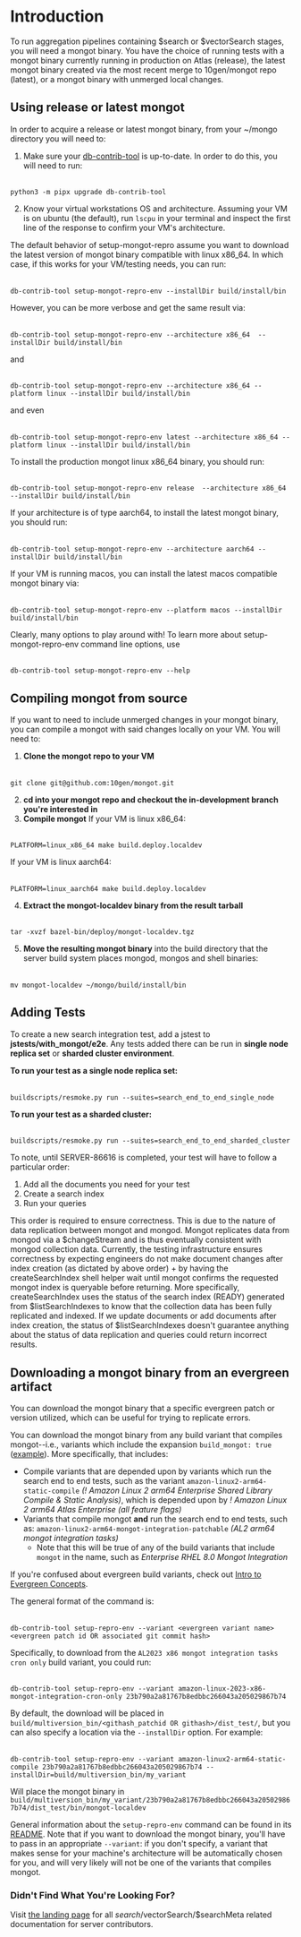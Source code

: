 # Introduction

To run aggregation pipelines containing $search or $vectorSearch stages, you will need a mongot binary. You have the choice of running tests with a mongot binary currently running in production on Atlas (release), the latest mongot binary created via the most recent merge to 10gen/mongot repo (latest), or a mongot binary with unmerged local changes.

## Using release or latest mongot

In order to acquire a release or latest mongot binary, from your ~/mongo directory you will need to:

1. Make sure your [db-contrib-tool](https://github.com/10gen/db-contrib-tool/tree/main) is up-to-date. In order to do this, you will need to run:

######

    python3 -m pipx upgrade db-contrib-tool

2. Know your virtual workstations OS and architecture. Assuming your VM is on ubuntu (the default), run `lscpu` in your terminal and inspect the first line of the response to confirm your VM's architecture.

The default behavior of setup-mongot-repro assume you want to download the latest version of mongot binary compatible with linux x86_64. In which case, if this works for your VM/testing needs, you can run:

######

    db-contrib-tool setup-mongot-repro-env --installDir build/install/bin

However, you can be more verbose and get the same result via:

######

    db-contrib-tool setup-mongot-repro-env --architecture x86_64  --installDir build/install/bin

and

######

    db-contrib-tool setup-mongot-repro-env --architecture x86_64 --platform linux --installDir build/install/bin

and even

######

    db-contrib-tool setup-mongot-repro-env latest --architecture x86_64 --platform linux --installDir build/install/bin

To install the production mongot linux x86_64 binary, you should run:

######

    db-contrib-tool setup-mongot-repro-env release  --architecture x86_64 --installDir build/install/bin

If your architecture is of type aarch64, to install the latest mongot binary, you should run:

######

    db-contrib-tool setup-mongot-repro-env --architecture aarch64 --installDir build/install/bin

If your VM is running macos, you can install the latest macos compatible mongot binary via:

######

    db-contrib-tool setup-mongot-repro-env --platform macos --installDir build/install/bin

Clearly, many options to play around with! To learn more about setup-mongot-repro-env command line options, use

######

    db-contrib-tool setup-mongot-repro-env --help

## Compiling mongot from source

If you want to need to include unmerged changes in your mongot binary, you can compile a mongot with said changes locally on your VM. You will need to:

1. **Clone the mongot repo to your VM**

######

    git clone git@github.com:10gen/mongot.git

2. **cd into your mongot repo and checkout the in-development branch you're interested in**
3. **Compile mongot**
   If your VM is linux x86_64:

######

    PLATFORM=linux_x86_64 make build.deploy.localdev

If your VM is linux aarch64:

######

    PLATFORM=linux_aarch64 make build.deploy.localdev

4. **Extract the mongot-localdev binary from the result tarball**

######

    tar -xvzf bazel-bin/deploy/mongot-localdev.tgz

5. **Move the resulting mongot binary** into the build directory that the server build system places mongod, mongos and shell binaries:

######

    mv mongot-localdev ~/mongo/build/install/bin

## Adding Tests

To create a new search integration test, add a jstest to **jstests/with_mongot/e2e**. Any tests added there can be run in **single node replica set** or **sharded cluster environment**.

**To run your test as a single node replica set:**

######

    buildscripts/resmoke.py run --suites=search_end_to_end_single_node

**To run your test as a sharded cluster:**

######

    buildscripts/resmoke.py run --suites=search_end_to_end_sharded_cluster

To note, until SERVER-86616 is completed, your test will have to follow a particular order:

1. Add all the documents you need for your test
2. Create a search index
3. Run your queries

This order is required to ensure correctness. This is due to the nature of data replication between mongot and mongod. Mongot replicates data from mongod via a $changeStream and is thus eventually consistent with mongod collection data. Currently, the testing infrastructure ensures correctness by expecting engineers do not make document changes after index creation (as dictated by above order) + by having the createSearchIndex shell helper wait until mongot confirms the requested mongot index is queryable before returning. More specifically, createSearchIndex uses the status of the search index (READY) generated from $listSearchIndexes to know that the collection data has been fully replicated and indexed. If we update documents or add documents after index creation, the status of $listSearchIndexes doesn't guarantee anything about the status of data replication and queries could return incorrect results.

## Downloading a mongot binary from an evergreen artifact

You can download the mongot binary that a specific evergreen patch or version utilized, which can be useful for trying to replicate errors.

You can download the mongot binary from any build variant that compiles mongot--i.e., variants which include the expansion `build_mongot: true` ([example](https://github.com/10gen/mongo/blob/848b5264be2d0f93d21ffe2e4058e810f8ea18f2/etc/evergreen_yml_components/variants/amazon/test_dev_master_branch_only.yml#L194)). More specifically, that includes:

- Compile variants that are depended upon by variants which run the search end to end tests, such as the variant `amazon-linux2-arm64-static-compile` _(! Amazon Linux 2 arm64 Enterprise Shared Library Compile & Static Analysis)_, which is depended upon by _! Amazon Linux 2 arm64 Atlas Enterprise (all feature flags)_
- Variants that compile mongot **and** run the search end to end tests, such as: `amazon-linux2-arm64-mongot-integration-patchable` _(AL2 arm64 mongot integration tasks)_
  - Note that this will be true of any of the build variants that include `mongot` in the name, such as _Enterprise RHEL 8.0 Mongot Integration_

If you're confused about evergreen build variants, check out [Intro to Evergreen Concepts](https://docs.google.com/document/d/1kHi0YuzuRcMs1sRgXRRwy5-cSF4vasAT8lQjkg2hXCU/edit?usp=sharing).

The general format of the command is:

######

    db-contrib-tool setup-repro-env --variant <evergreen variant name> <evergreen patch id OR associated git commit hash>

Specifically, to download from the `AL2023 x86 mongot integration tasks cron only` build variant, you could run:

######

    db-contrib-tool setup-repro-env --variant amazon-linux-2023-x86-mongot-integration-cron-only 23b790a2a81767b8edbbc266043a205029867b74

By default, the download will be placed in `build/multiversion_bin/<githash_patchid OR githash>/dist_test/`, but you can also specify a location via the `--installDir` option. For example:

######

    db-contrib-tool setup-repro-env --variant amazon-linux2-arm64-static-compile 23b790a2a81767b8edbbc266043a205029867b74 --installDir=build/multiversion_bin/my_variant

Will place the mongot binary in `build/multiversion_bin/my_variant/23b790a2a81767b8edbbc266043a205029867b74/dist_test/bin/mongot-localdev`

General information about the `setup-repro-env` command can be found in its [README](https://github.com/10gen/db-contrib-tool/blob/main/src/db_contrib_tool/setup_repro_env/README.md#setting-up-a-specific-mongodb-version). Note that if you want to download the mongot binary, you'll have to pass in an appropriate `--variant`: if you don't specify, a variant that makes sense for your machine's architecture will be automatically chosen for you, and will very likely will not be one of the variants that compiles mongot.

### Didn't Find What You're Looking For?

Visit [the landing page](https://github.com/10gen/mongo/blob/master/src/mongo/db/query/search/README.md) for all $search/$vectorSearch/$searchMeta related documentation for server contributors.

